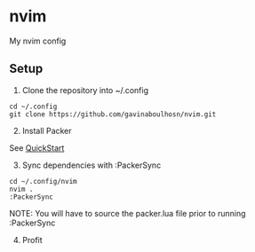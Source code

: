 # nvim
My nvim config


## Setup

1. Clone the repository into ~/.config
```
cd ~/.config
git clone https://github.com/gavinaboulhosn/nvim.git
```

2. Install Packer

See [QuickStart](https://github.com/wbthomason/packer.nvim#quickstart)

3. Sync dependencies with :PackerSync
```
cd ~/.config/nvim
nvim .
:PackerSync
```
NOTE: You will have to source the packer.lua file prior to running :PackerSync

4. Profit
